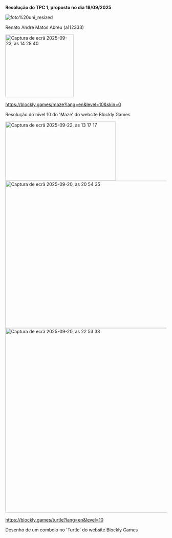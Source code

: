 **Resolução do TPC 1, proposto no dia 18/09/2025**

![foto%20uni_resized](https://github.com/user-attachments/assets/8d5bd67c-d7d0-468e-9623-002e6451df77)

Renato André Matos Abreu (a112333)

<img width="213" height="195" alt="Captura de ecrã 2025-09-23, às 14 28 40" src="https://github.com/user-attachments/assets/8bd063bd-0ead-4469-bf8e-35cebbaedf83" />

https://blockly.games/maze?lang=en&level=10&skin=0

Resolução do nível 10 do 'Maze' do website Blockly Games

<img width="344" height="184" alt="Captura de ecrã 2025-09-22, às 13 17 17" src="https://github.com/user-attachments/assets/3acf9de9-8842-411a-ab15-605c4f757cf1" />
<img width="568" height="458" alt="Captura de ecrã 2025-09-20, às 20 54 35" src="https://github.com/user-attachments/assets/5de1b9e0-da19-4da0-bac7-1a2e137ab624" />
<img width="623" height="574" alt="Captura de ecrã 2025-09-20, às 22 53 38" src="https://github.com/user-attachments/assets/18f57c16-3963-4851-8593-218010be32bc" />

https://blockly.games/turtle?lang=en&level=10

Desenho de um comboio no 'Turtle' do website Blockly Games
